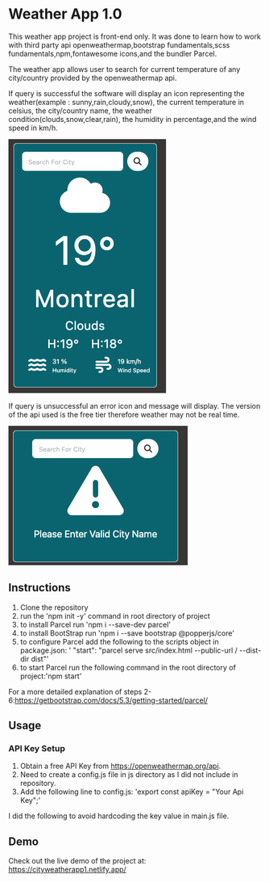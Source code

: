 # Weather App 1.0
This weather app project is front-end only. It was done to learn how to work with third party api openweathermap,bootstrap fundamentals,scss fundamentals,npm,fontawesome icons,and the bundler Parcel.

The weather app allows user to search for current temperature of any city/country provided by the openweathermap api. 

If query is successful the software will display an icon representing the weather(example : sunny,rain,cloudy,snow), the current temperature in celsius, the city/country name, the weather condition(clouds,snow,clear,rain), the humidity in percentage,and the wind speed in km/h. 

![successful](screenshots/successful_query.png)

If query is unsuccessful an error icon and message will display. The version of the api used is the free tier therefore weather may not be real time.

![error](screenshots/error_msg.png)

## Instructions
1. Clone the repository
2. run the 'npm init -y' command in root directory of project
3. to install Parcel run 'npm i --save-dev parcel'
4. to install BootStrap run 'npm i --save bootstrap @popperjs/core'
5. to configure Parcel add the following to the scripts object in package.json: ' "start": "parcel serve src/index.html --public-url / --dist-dir dist"' 
6. to start Parcel run the following command in the root directory of project:'npm start'

For a more detailed explanation of steps 2-6:https://getbootstrap.com/docs/5.3/getting-started/parcel/

## Usage
### API Key Setup
1. Obtain a free API Key from https://openweathermap.org/api.
2. Need to create a config.js file in js directory as I did not include in repository.
3. Add the following line to config.js: 'export const apiKey = "Your Api Key";'

I did the following to avoid hardcoding the key value in main.js file.

## Demo
Check out the live demo of the project at: https://cityweatherapp1.netlify.app/
